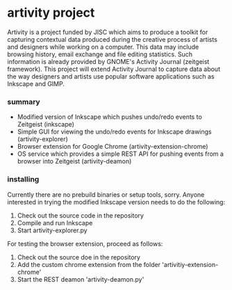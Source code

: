 # artivity project #

Artivity is a project funded by JISC which aims to produce a toolkit for capturing contextual data produced during the creative process of artists and designers while working on a computer. This data may include browsing history, email exchange and file editing statistics. Such information is already provided by GNOME's Activity Journal (zeitgeist framework). This project will extend Activity Journal to capture data about the way designers and artists use popular software applications such as Inkscape and GIMP.

### summary ###

* Modified version of Inkscape which pushes undo/redo events to Zeitgeist (inkscape)
* Simple GUI for viewing the undo/redo events for Inkscape drawings (artivity-explorer)
* Browser extension for Google Chrome (artivity-extension-chrome)
* OS service which provides a simple REST API for pushing events from a browser into Zeitgeist (artivity-deamon)

### installing ###

Currently there are no prebuild binaries or setup tools, sorry. Anyone interested in trying the modified Inkscape version needs to do the following:

1. Check out the source code in the repository
2. Compile and run Inkscape
3. Start artivity-explorer.py

For testing the browser extension, proceed as follows:

1. Check out the source doe in the repository
2. Add the custom chrome extension from the folder 'artivitiy-extension-chrome'
3. Start the REST deamon 'artivity-deamon.py'